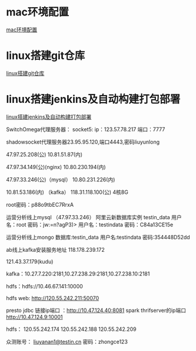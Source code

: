 # mac环境配置
<a href="https://github.com/noarter/mac/blob/master/mac%E7%8E%AF%E5%A2%83%E9%85%8D%E7%BD%AE">mac环境配置</a>
# linux搭建git仓库
<a href="https://github.com/noarter/mac/blob/master/Linux%E6%90%AD%E5%BB%BAgit%E4%BB%93%E5%BA%93">linux搭建git仓库</a>
# linux搭建jenkins及自动构建打包部署
<a href="https://github.com/noarter/mac/blob/master/linux%E6%90%AD%E5%BB%BAjenkins%E5%8F%8A%E8%87%AA%E5%8A%A8%E6%9E%84%E5%BB%BA%E9%83%A8%E7%BD%B2">linux搭建jenkins及自动构建打包部署</a>


SwitchOmega代理服务器：
socket5:
ip：123.57.78.217
端口：7777   

shadowsocket代理服务器23.95.95.120,端口4443,密码liuyunlong

47.97.25.208(公)
10.81.51.87(内)

47.97.34.149(公)(nginx)
10.80.230.194(内)

47.97.33.246(公)（mysql）
10.80.231.226(内)

10.81.53.186(内) （kafka）
118.31.118.100(公)  4核8G

root密码：p88o9tbEC7RrxA


运营分析线上mysql （47.97.33.246）
阿里云新数据库实例  testin_data
用户名：root 密码：jw:=n?agP3)>
用户名：testindata 密码：C84a13CE15e

运营分析线上mongo 数据库:testin_data 用户名:testindata 密码:354448D52dd

ab线上kafka安装服务地址  118.178.239.172

121.43.37.179(kudu)

kafka：10.27.7.220:2181,10.27.238.29:2181,10.27.238.10:2181

hdfs：hdfs://10.46.67.141:10000

hdfs web: http://120.55.242.211:50070

presto jdbc 链接ip端口 ：http://10.47.124.40:8081
spark thrifserver的ip端口 http://10.47.124.9:10001

hdfs：
120.55.242.174
120.55.242.188
120.55.242.209

众测账号：
liuyanan1@testin.cn  密码：zhongce123
